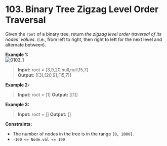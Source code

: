 # 103. Binary Tree Zigzag Level Order Traversal

Given the `root` of a binary tree, return *the zigzag level order traversal of its nodes' values*. 
(i.e., from left to right, then right to left for the next level and alternate between).

**Example 1:**  
![0103_1](https://assets.leetcode.com/uploads/2021/02/19/tree1.jpg)
> **Input:** root = [3,9,20,null,null,15,7]  
> **Output:** [[3],[20,9],[15,7]]  

**Example 2:**
> **Input:** root = [1] 
> **Output:** [[1]]

**Example 3:**
> **Input:** root = [] 
> **Output:** []

**Constraints:**
* The number of nodes in the tree is in the range `[0, 2000]`.
* `-100 <= Node.val <= 100`